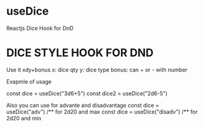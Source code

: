# useDice
Reactjs Dice Hook for DnD

<H1>DICE STYLE HOOK FOR DND</H1>
Use it xdy+bonus
x: dice qty
y: dice type
bonus: can + or - with number

Exapmle of usage

const dice = useDice("3d6+5") 
const dice2 = useDice("2d6-5") 

Also you can use for advante and disadvantage
const dice = useDice("adv")   /** for 2d20 and max
const dice = useDice("disadv")   /** for 2d20 and min
